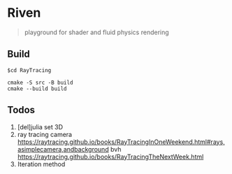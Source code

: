 # Riven

> playground for shader and fluid physics rendering

## Build

```
$cd RayTracing

cmake -S src -B build
cmake --build build

```

## Todos 

1. [del]julia set 3D
2. ray tracing 
    camera https://raytracing.github.io/books/RayTracingInOneWeekend.html#rays,asimplecamera,andbackground
    bvh https://raytracing.github.io/books/RayTracingTheNextWeek.html
3. Iteration method